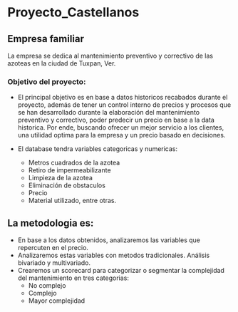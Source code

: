 # Proyecto_Castellanos

## Empresa familiar

La empresa se dedica al mantenimiento preventivo y correctivo de las azoteas en la ciudad de Tuxpan, Ver.

### Objetivo del proyecto:
- El principal objetivo es en base a datos historicos recabados durante el proyecto, además de tener un control interno de precios y procesos que se han desarrollado durante la elaboración del mantenimiento preventivo y correctivo, poder predecir un precio en base a la data historica. Por ende, buscando ofrecer un mejor servicio a los clientes, una utilidad optima para la empresa y un precio basado en decisiones.

- El database tendra variables categoricas y numericas:
  - Metros cuadrados de la azotea
  - Retiro de impermeabilizante
  - Limpieza de la azotea
  - Eliminación de obstaculos
  - Precio
  - Material utilizado, entre otras.

## La metodologia es:
- En base a los datos obtenidos, analizaremos las variables que repercuten en el precio.
- Analizaremos estas variables con metodos tradicionales. Análisis bivariado y multivariado.
- Crearemos un scorecard para categorizar o segmentar la complejidad del mantenimiento en tres categorias:
  - No complejo
  - Complejo
  - Mayor complejidad
